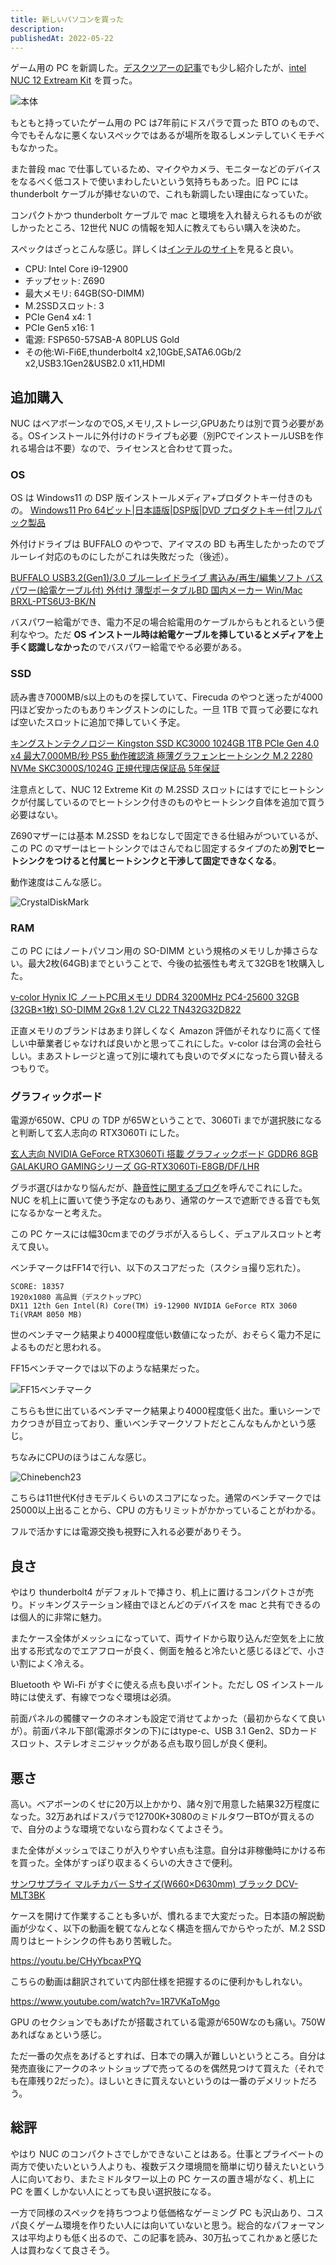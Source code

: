 ```yaml
---
title: 新しいパソコンを買った
description:
publishedAt: 2022-05-22
---
```


ゲーム用の PC を新調した。[デスクツアーの記事](https://ushironoko.me/articles/2022/oreno-desk)でも少し紹介したが、[intel NUC 12 Extream Kit](https://www.intel.co.jp/content/www/jp/ja/products/sku/216963/intel-nuc-12-extreme-kit-nuc12dcmi9/specifications.html) を買った。

![本体](https://i.gyazo.com/bacfeeb0a08c95c4f8709c51eabd94a5.jpg)

もともと持っていたゲーム用の PC は7年前にドスパラで買った BTO のもので、今でもそんなに悪くないスペックではあるが場所を取るしメンテしていくモチベもなかった。

また普段 mac で仕事しているため、マイクやカメラ、モニターなどのデバイスをなるべく低コストで使いまわしたいという気持ちもあった。旧 PC には thunderbolt ケーブルが挿せないので、これも新調したい理由になっていた。

コンパクトかつ thunderbolt ケーブルで mac と環境を入れ替えられるものが欲しかったところ、12世代 NUC の情報を知人に教えてもらい購入を決めた。

スペックはざっとこんな感じ。詳しくは[インテルのサイト](https://www.intel.co.jp/content/www/jp/ja/products/sku/216963/intel-nuc-12-extreme-kit-nuc12dcmi9/specifications.html)を見ると良い。

- CPU: Intel Core i9-12900
- チップセット: Z690
- 最大メモリ: 64GB(SO-DIMM)
- M.2SSDスロット: 3
- PCIe Gen4 x4: 1
- PCIe Gen5 x16: 1
- 電源: FSP650-57SAB-A 80PLUS Gold
- その他:Wi-Fi6E,thunderbolt4 x2,10GbE,SATA6.0Gb/2 x2,USB3.1Gen2&USB2.0 x11,HDMI

## 追加購入

NUC はベアボーンなのでOS,メモリ,ストレージ,GPUあたりは別で買う必要がある。OSインストールに外付けのドライブも必要（別PCでインストールUSBを作れる場合は不要）なので、ライセンスと合わせて買った。

### OS
OS は Windows11 の DSP 版インストールメディア+プロダクトキー付きのもの。
[Windows11 Pro 64ビット|日本語版|DSP版|DVD プロダクトキー付|フルパック製品](https://www.amazon.co.jp/gp/product/B09NY6PFL6/)

外付けドライブは BUFFALO のやつで、アイマスの BD も再生したかったのでブルーレイ対応のものにしたがこれは失敗だった（後述）。

[BUFFALO USB3.2(Gen1)/3.0 ブルーレイドライブ 書込み/再生/編集ソフト バスパワー(給電ケーブル付) 外付け 薄型ポータブルBD 国内メーカー Win/Mac BRXL-PTS6U3-BK/N](https://www.amazon.co.jp/gp/product/B085JB4VRT/)

バスパワー給電ができ、電力不足の場合給電用のケーブルからもとれるという便利なやつ。ただ **OS インストール時は給電ケーブルを挿しているとメディアを上手く認識しなかった**のでバスパワー給電でやる必要がある。

### SSD

読み書き7000MB/s以上のものを探していて、Firecuda のやつと迷ったが4000円ほど安かったのもありキングストンのにした。一旦 1TB で買って必要になれば空いたスロットに追加で挿していく予定。

[キングストンテクノロジー Kingston SSD KC3000 1024GB 1TB PCIe Gen 4.0 x4 最大7,000MB/秒 PS5 動作確認済 極薄グラフェンヒートシンク M.2 2280 NVMe SKC3000S/1024G 正規代理店保証品 5年保証](https://www.amazon.co.jp/gp/product/B09K7F5VJQ/)

注意点として、NUC 12 Extreme Kit の M.2SSD スロットにはすでにヒートシンクが付属しているのでヒートシンク付きのものやヒートシンク自体を追加で買う必要はない。

Z690マザーには基本 M.2SSD をねじなしで固定できる仕組みがついているが、この PC のマザーはヒートシンクではさんでねじ固定するタイプのため**別でヒートシンクをつけると付属ヒートシンクと干渉して固定できなくなる**。

動作速度はこんな感じ。

![CrystalDiskMark](https://i.gyazo.com/6cc7fc22ae5635e668b7092264b93249.png)

### RAM

この PC にはノートパソコン用の SO-DIMM という規格のメモリしか挿さらない。最大2枚(64GB)までということで、今後の拡張性も考えて32GBを1枚購入した。

[v-color Hynix IC ノートPC用メモリ DDR4 3200MHz PC4-25600 32GB (32GB×1枚) SO-DIMM 2Gx8 1.2V CL22 TN432G32D822](https://www.amazon.co.jp/gp/product/B08PP8WGYN/)

正直メモリのブランドはあまり詳しくなく Amazon 評価がそれなりに高くて怪しい中華業者じゃなければ良いかと思ってこれにした。v-color は台湾の会社らしい。まあストレージと違って別に壊れても良いのでダメになったら買い替えるつもりで。

### グラフィックボード

電源が650W、CPU の TDP が65Wということで、3060Ti までが選択肢になると判断して玄人志向の  RTX3060Ti にした。

[玄人志向 NVIDIA GeForce RTX3060Ti 搭載 グラフィックボード GDDR6 8GB GALAKURO GAMINGシリーズ GG-RTX3060Ti-E8GB/DF/LHR](https://www.amazon.co.jp/gp/product/B097F34YGG/)

グラボ選びはかなり悩んだが、[静音性に関するブログ](https://soji256.hatenablog.jp/entry/2021/01/01/235559)を呼んでこれにした。NUC を机上に置いて使う予定なのもあり、通常のケースで遮断できる音でも気になるかなーと考えた。

この PC ケースには幅30cmまでのグラボが入るらしく、デュアルスロットと考えて良い。

ベンチマークはFF14で行い、以下のスコアだった（スクショ撮り忘れた）。

```
SCORE: 18357
1920x1080 高品質（デスクトップPC） 
DX11 12th Gen Intel(R) Core(TM) i9-12900 NVIDIA GeForce RTX 3060 Ti(VRAM 8050 MB)
```

世のベンチマーク結果より4000程度低い数値になったが、おそらく電力不足によるものだと思われる。

FF15ベンチマークでは以下のような結果だった。

![FF15ベンチマーク](https://i.gyazo.com/a97ed7ecea0648cd7a0706e476de8f79.png)

こちらも世に出ているベンチマーク結果より4000程度低く出た。重いシーンでカクつきが目立っており、重いベンチマークソフトだとこんなもんかという感じ。

ちなみにCPUのほうはこんな感じ。

![Chinebench23](https://i.gyazo.com/72b4dea78e99455503ee7a26d4513095.png)

こちらは11世代K付きモデルくらいのスコアになった。通常のベンチマークでは25000以上出ることから、CPU の方もリミットがかかっていることがわかる。

フルで活かすには電源交換も視野に入れる必要がありそう。

## 良さ

やはり thunderbolt4 がデフォルトで挿さり、机上に置けるコンパクトさが売り。ドッキングステーション経由でほとんどのデバイスを mac と共有できるのは個人的に非常に魅力。

またケース全体がメッシュになっていて、両サイドから取り込んだ空気を上に放出する形式なのでエアフローが良く、側面を触ると冷たいと感じるほどで、小さい割によく冷える。

Bluetooth や Wi-Fi がすぐに使える点も良いポイント。ただし OS インストール時には使えず、有線でつなぐ環境は必須。

前面パネルの髑髏マークのネオンも設定で消せてよかった（最初からなくて良いが）。前面パネル下部(電源ボタンの下)にはtype-c、USB 3.1 Gen2、SDカードスロット、ステレオミニジャックがある点も取り回しが良く便利。

## 悪さ

高い。ベアボーンのくせに20万以上かかり、諸々別で用意した結果32万程度になった。32万あればドスパラで12700K+3080のミドルタワーBTOが買えるので、自分のような環境でないなら買わなくてよさそう。

また全体がメッシュでほこりが入りやすい点も注意。自分は非稼働時にかける布を買った。全体がすっぽり収まるくらいの大きさで便利。

[サンワサプライ マルチカバー Sサイズ(W660×D630mm) ブラック DCV-MLT3BK](https://www.amazon.co.jp/gp/product/B01M3TPG6S/)

ケースを開けて作業することも多いが、慣れるまで大変だった。日本語の解説動画が少なく、以下の動画を観てなんとなく構造を掴んでからやったが、M.2 SSD周りはヒートシンクの件もあり苦戦した。

https://youtu.be/CHyYbcaxPYQ

こちらの動画は翻訳されていて内部仕様を把握するのに便利かもしれない。

https://www.youtube.com/watch?v=1R7VKaToMgo

GPU のセクションでもあげたが搭載されている電源が650Wなのも痛い。750Wあればなぁという感じ。

ただ一番の欠点をあげるとすれば、日本での購入が難しいというところ。自分は発売直後にアークのネットショップで売ってるのを偶然見つけて買えた（それでも在庫残り2だった）。ほしいときに買えないというのは一番のデメリットだろう。

## 総評

やはり NUC のコンパクトさでしかできないことはある。仕事とプライベートの両方で使いたいという人よりも、複数デスク環境間を簡単に切り替えたいという人に向いており、またミドルタワー以上の PC ケースの置き場がなく、机上に PC を置くしかない人にとっても良い選択肢になる。

一方で同様のスペックを持ちつつより低価格なゲーミング PC も沢山あり、コスパ良くゲーム環境を作りたい人には向いていないと思う。総合的なパフォーマンスは平均よりも低く出るので、この記事を読み、30万払ってこれかぁと感じた人は買わなくて良さそう。
